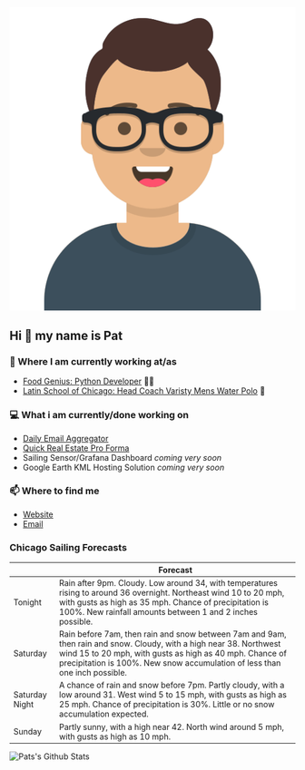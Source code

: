 [![Social banner for p-j-falconer](https://raw.githubusercontent.com/P-J-FALCONER/P-J-FALCONER/master/assets/avataaars.svg)](https://patfalconer.com/)
## Hi :wave: my name is Pat

### 💼 Where I am currently working at/as
- [Food Genius: Python Developer](https://getfoodgenius.com/) 🍔🐍
- [Latin School of Chicago: Head Coach Varisty Mens Water Polo](https://www.latinschool.org/) 🤽


### 💻 What i am currently/done working on
 - [Daily Email Aggregator](https://github.com/P-J-FALCONER/dott_daily_mail)
 - [Quick Real Estate Pro Forma](https://github.com/P-J-FALCONER/henry)
 - Sailing Sensor/Grafana Dashboard *coming very soon*
 - Google Earth KML Hosting Solution *coming very soon*

### 📫 Where to find me
 - [Website](https://patfalconer.com/)
 - [Email](mailto:patrick.j.falconer@gmail.com)


### Chicago Sailing Forecasts
|   | Forecast  |
|---|---|
| Tonight | Rain after 9pm. Cloudy. Low around 34, with temperatures rising to around 36 overnight. Northeast wind 10 to 20 mph, with gusts as high as 35 mph. Chance of precipitation is 100%. New rainfall amounts between 1 and 2 inches possible. |
| Saturday | Rain before 7am, then rain and snow between 7am and 9am, then rain and snow. Cloudy, with a high near 38. Northwest wind 15 to 20 mph, with gusts as high as 40 mph. Chance of precipitation is 100%. New snow accumulation of less than one inch possible. |
| Saturday Night | A chance of rain and snow before 7pm. Partly cloudy, with a low around 31. West wind 5 to 15 mph, with gusts as high as 25 mph. Chance of precipitation is 30%. Little or no snow accumulation expected. |
| Sunday | Partly sunny, with a high near 42. North wind around 5 mph, with gusts as high as 10 mph. |

![Pats's Github Stats](https://github-readme-stats.vercel.app/api?username=p-j-falconer&show_icons=true&theme=radical)

